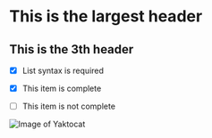 # This is the largest header

## This is the 3th header

- [x] List syntax is required
- [x] This item is complete
- [ ] This item is not complete


![Image of Yaktocat](https://octodex.github.com/images/yaktocat.png)
